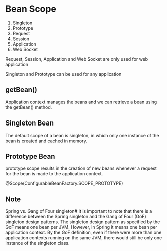# Bean Scope 


1. Singleton 
2. Prototype 
3. Request 
4. Session 
5. Application 
6. Web Socket 

Request, Session, Application and Web Socket are only used for web application 

Singleton and Prototype can be used for any application 

## getBean()
Application context manages the beans and we can retrieve a bean using the getBean() method.

## Singleton Bean 
The default scope of a bean is singleton, in which only one instance of the bean is created and cached in memory.

## Prototype Bean
prototype scope results in the creation of new beans whenever a request for the bean is made to the application context.

@Scope(ConfigurableBeanFactory.SCOPE_PROTOTYPE)

## Note 
Spring vs. Gang of Four singleton#
It is important to note that there is a difference between the Spring singleton and the Gang of Four (GoF) singleton design patterns. The singleton design pattern as specified by the GoF means one bean per JVM. However, in Spring it means one bean per application context. By the GoF definition, even if there were more than one application contexts running on the same JVM, there would still be only one instance of the singleton class.

